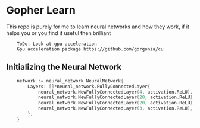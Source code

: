 Gopher Learn
============

This repo is purely for me to learn neural networks and how they work, if it helps you or you find it useful then brilliant

```
    ToDo: Look at gpu acceleration
    Gpu acceleration package https://github.com/gorgonia/cu

```


Initializing the Neural Network
-------------------------------

```go
    network := neural_network.NeuralNetwork{
        Layers: []*neural_network.FullyConnectedLayer{
            neural_network.NewFullyConnectedLayer(4, activation.ReLU),
            neural_network.NewFullyConnectedLayer(20, activation.ReLU),
            neural_network.NewFullyConnectedLayer(20, activation.ReLU),
            neural_network.NewFullyConnectedLayer(3, activation.ReLU),
        },
    }
```
